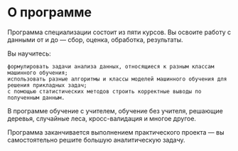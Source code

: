 # О программе

Программа специализации состоит из пяти курсов. Вы освоите работу с данными от и до — сбор, оценка, обработка, результаты.

Вы научитесь:

    формулировать задачи анализа данных, относящиеся к разным классам машинного обучения;
    использовать разные алгоритмы и классы моделей машинного обучения для решения прикладных задач;
    с помощью статистических методов строить корректные выводы по полученным данным.

В программе обучение с учителем, обучение без учителя, решающие деревья, случайные леса, кросс-валидация и многое другое.

Программа заканчивается выполнением практического проекта — вы самостоятельно решите большую аналитическую задачу.